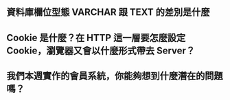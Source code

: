 ## 資料庫欄位型態 VARCHAR 跟 TEXT 的差別是什麼


## Cookie 是什麼？在 HTTP 這一層要怎麼設定 Cookie，瀏覽器又會以什麼形式帶去 Server？


## 我們本週實作的會員系統，你能夠想到什麼潛在的問題嗎？


